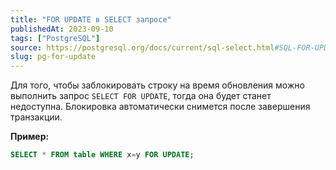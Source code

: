 ```yaml
---
title: "FOR UPDATE в SELECT запросе"
publishedAt: 2023-09-10
tags: ["PostgreSQL"]
source: https://postgresql.org/docs/current/sql-select.html#SQL-FOR-UPDATE-SHARE
slug: pg-for-update
---
```


Для того, чтобы заблокировать строку на время обновления можно выполнить запрос `SELECT FOR UPDATE`, тогда она будет станет недоступна. Блокировка автоматически снимется после завершения транзакции.

**Пример:**

```sql
SELECT * FROM table WHERE x=y FOR UPDATE;
```